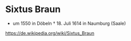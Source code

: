 # Sixtus Braun
* um 1550 in Döbeln
† 18. Juli 1614 in Naumburg (Saale)


https://de.wikipedia.org/wiki/Sixtus_Braun